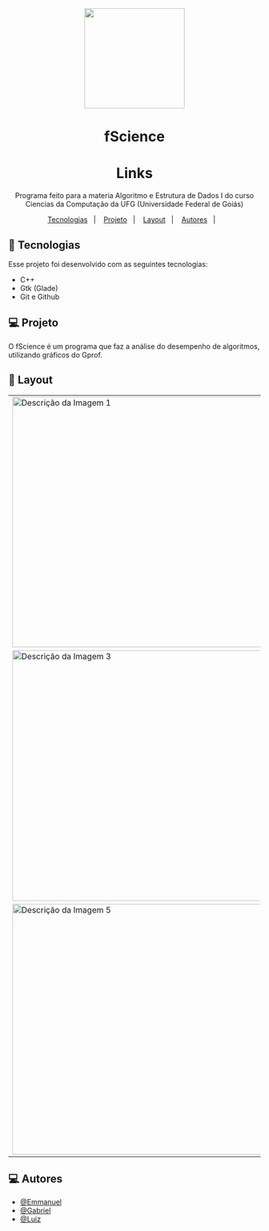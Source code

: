 <div align="center">
  <img src="https://kcwpqwvrplusnhkkeyfa.supabase.co/storage/v1/object/sign/fig/logo_FScience.png?token=eyJhbGciOiJIUzI1NiIsInR5cCI6IkpXVCJ9.eyJ1cmwiOiJmaWcvbG9nb19GU2NpZW5jZS5wbmciLCJpYXQiOjE3MjMzMjM2MTAsImV4cCI6MzMwMDEyMzYxMH0.kzyJFHu7kfkhbiRYyz1jSgG5Q3ei9dh72qk0QIxXIjs&t=2024-08-11T00%3A00%3A10.325Z" width="200">
</div>

<h1 align="center"> fScience </h1>

<h1 align="center"> Links </h1>

<p align="center">
Programa feito para a materia Algoritmo e Estrutura de Dados I do curso Ciencias da Computação da UFG (Universidade Federal de Goiás)  <br/>
</p>

<p align="center">
  <a href="#-tecnologias">Tecnologias</a>&nbsp;&nbsp;&nbsp;|&nbsp;&nbsp;&nbsp;
  <a href="#-projeto">Projeto</a>&nbsp;&nbsp;&nbsp;|&nbsp;&nbsp;&nbsp;
  <a href="#-layout">Layout</a>&nbsp;&nbsp;&nbsp;|&nbsp;&nbsp;&nbsp;
  <a href="#-autores">Autores</a>&nbsp;&nbsp;&nbsp;|&nbsp;&nbsp;&nbsp;
</p>


## 🚀 Tecnologias

Esse projeto foi desenvolvido com as seguintes tecnologias:

- C++
- Gtk (Glade)
- Git e Github

## 💻 Projeto

O fScience é um programa que faz a análise do desempenho de algoritmos, utilizando gráficos do Gprof.



## 🔖 Layout
<div align="center">
  <table>
    <tr>
      <td>
        <img src="https://exbxwvxqlnbphyieygiz.supabase.co/storage/v1/object/public/Roupas/Captura%20de%20tela%202024-08-01%20142018%20-%20Copia.png" alt="Descrição da Imagem 1" width="500">
      </td>
      <td>
        <img src="https://exbxwvxqlnbphyieygiz.supabase.co/storage/v1/object/public/Roupas/Captura%20de%20tela%202024-08-01%20142047.png" alt="Descrição da Imagem 2" width="500">
      </td>
    <tr/>
    <tr>
      <td>
        <img src="https://exbxwvxqlnbphyieygiz.supabase.co/storage/v1/object/public/Roupas/Captura%20de%20tela%202024-08-01%20142030%20-%20Copia.png" alt="Descrição da Imagem 3" width="500">
      </td>
      <td>
        <img src="https://exbxwvxqlnbphyieygiz.supabase.co/storage/v1/object/public/Roupas/Captura%20de%20tela%202024-08-01%20142037.png" alt="Descrição da Imagem 4" width="500">
      </td>
    </tr>
    <tr>
      <td>
        <img src="https://exbxwvxqlnbphyieygiz.supabase.co/storage/v1/object/public/Roupas/Captura%20de%20tela%202024-08-01%20142131.png" alt="Descrição da Imagem 5" width="500">
      </td>
      <td>
        <img src="https://exbxwvxqlnbphyieygiz.supabase.co/storage/v1/object/public/Roupas/Captura%20de%20tela%202024-08-01%20142328.png" alt="Descrição da Imagem 6" width="500">
      </td>
    </tr>
  </table>
</div>


## 💻 Autores


- [@Emmanuel](https://github.com/manotv-alt)
- [@Gabriel](https://github.com/GabSoares404)
- [@Luiz](https://github.com/LuizGDC7)
